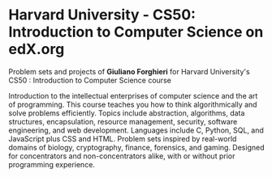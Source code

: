 # Harvard University - CS50: Introduction to Computer Science on edX.org
Problem sets and projects of **Giuliano Forghieri** for Harvard University's CS50 : Introduction to Computer Science course

Introduction to the intellectual enterprises of computer science and the art of programming. This course teaches you how to think algorithmically and solve problems efficiently. Topics include abstraction, algorithms, data structures, encapsulation, resource management, security, software engineering, and web development. Languages include C, Python, SQL, and JavaScript plus CSS and HTML. Problem sets inspired by real-world domains of biology, cryptography, finance, forensics, and gaming. Designed for concentrators and non-concentrators alike, with or without prior programming experience.
